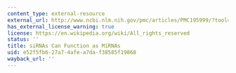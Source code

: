 ```yaml
---
content_type: external-resource
external_url: http://www.ncbi.nlm.nih.gov/pmc/articles/PMC195999/?tool=pubmed
has_external_license_warning: true
license: https://en.wikipedia.org/wiki/All_rights_reserved
status: ''
title: siRNAs Can Function as MiRNAs
uid: e52f5fb6-27a7-4afe-a7da-f38585f19868
wayback_url: ''
---
```

